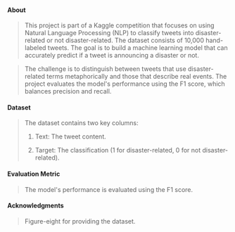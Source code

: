 #### About

> This project is part of a Kaggle competition that focuses on using Natural Language Processing (NLP) to classify tweets into disaster-related or not disaster-related. The dataset consists of 10,000 hand-labeled tweets. The goal is to build a machine learning model that can accurately predict if a tweet is announcing a disaster or not.

> The challenge is to distinguish between tweets that use disaster-related terms metaphorically and those that describe real events. The project evaluates the model's performance using the F1 score, which balances precision and recall.

#### Dataset
> The dataset contains two key columns:
>1. Text: The tweet content.
> 
>2. Target: The classification (1 for disaster-related, 0 for not disaster-related).

#### Evaluation Metric
> The model's performance is evaluated using the F1 score.

#### Acknowledgments
> Figure-eight for providing the dataset.

